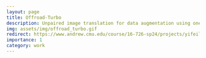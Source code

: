 ```yaml
---
layout: page
title: Offroad-Turbo
description: Unpaired image translation for data augmentation using one-step diffusion model.
img: assets/img/offroad_turbo.gif
redirect: https://www.andrew.cmu.edu/course/16-726-sp24/projects/yifeil5/project/
importance: 1
category: work
---
```

